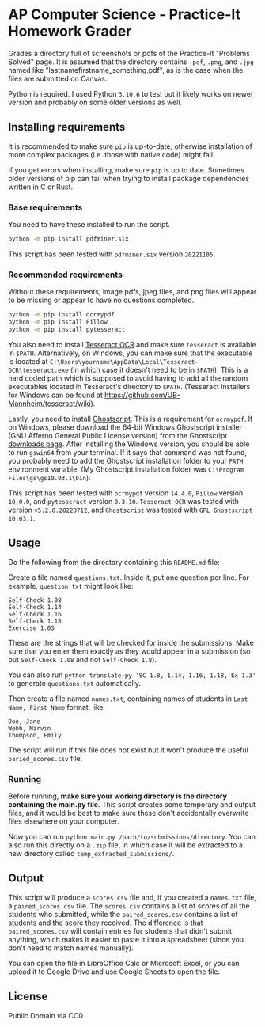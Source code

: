 # AP Computer Science - Practice-It Homework Grader

Grades a directory full of screenshots or pdfs of the Practice-It "Problems Solved" page.
It is assumed that the directory contains `.pdf`, `.png`, and `.jpg` named like "lastnamefirstname_something.pdf",
as is the case when the files are submitted on Canvas.

Python is required. I used Python `3.10.6` to test but it likely works on newer version and probably on some older
versions as well.

## Installing requirements

It is recommended to make sure `pip` is up-to-date, otherwise installation of more complex packages (i.e. those
with native code) might fail.

If you get errors when installing, make sure `pip` is up to date. Sometimes older versions of pip can fail when
trying to install package dependencies written in C or Rust.

### Base requirements

You need to have these installed to run the script.

```bash
python -m pip install pdfminer.six
```

This script has been tested with `pdfminer.six` version `20221105`.

### Recommended requirements

Without these requirements, image pdfs, jpeg files, and png files will appear to be missing or appear to have no
questions completed.

```bash
python -m pip install ocrmypdf
python -m pip install Pillow
python -m pip install pytesseract
```

You also need to install [Tesseract OCR](https://github.com/tesseract-ocr/tesseract) and make sure `tesseract` is
available in `$PATH`. Alternatively, on Windows, you can make sure that the executable is located at
`C:\Users\yourname\AppData\Local\Tesseract-OCR\tesseract.exe` (in which case it doesn't need to be in `$PATH`).
This is a hard coded path which is supposed to avoid having to add all the random executables located in Tesseract's
directory to `$PATH`.
(Tesseract installers for Windows can be found at https://github.com/UB-Mannheim/tesseract/wiki).

Lastly, you need to install [Ghostscript](https://www.ghostscript.com/). This is a requirement for `ocrmypdf`.
If on Windows, please download the 64-bit Windows Ghostscript installer (GNU Afferno General Public License version)
from the Ghostscript [downloads page](https://www.ghostscript.com/releases/gsdnld.html).
After installing the Windows version, you should be able to run `gswin64` from your terminal.
If it says that command was not found, you probably need to add the Ghostscript installation folder to your `PATH`
environment variable. (My Ghostscript installation folder was `C:\Program Files\gs\gs10.03.1\bin`).

This script has been tested with `ocrmypdf` version `14.4.0`, `Pillow` version `10.0.0`, and `pytesseract` version
`0.3.10`. `Tesseract OCR` was tested with version `v5.2.0.20220712`, and `Ghostscript` was tested with
`GPL Ghostscript 10.03.1`.

## Usage

Do the following from the directory containing this `README.md` file:

Create a file named `questions.txt`. Inside it, put one question per line. For example, `question.txt` might look like:
```
Self-Check 1.08
Self-Check 1.14
Self-Check 1.16
Self-Check 1.18
Exercise 1.03
```

These are the strings that will be checked for inside the submissions. Make sure that you enter them exactly as they
would appear in a submission (so put `Self-Check 1.08` and not `Self-Check 1.8`).

You can also run `python translate.py 'SC 1.8, 1.14, 1.16, 1.18, Ex 1.3'` to generate `questions.txt` automatically.

Then create a file named `names.txt`, containing names of students in `Last Name, First Name` format, like
```
Doe, Jane
Webb, Marvin
Thompson, Emily
```

The script will run if this file does not exist but it won't produce the useful `paried_scores.csv` file.

### Running

Before running, **make sure your working directory is the directory containing the main.py file**. This script creates some temporary and output files, and it would be best to make sure these don't accidentally overwrite files elsewhere on your computer.

Now you can run `python main.py /path/to/submissions/directory`. You can also run this directly on a `.zip` file, in
which case it will be extracted to a new directory called `temp_extracted_submissions/`.

## Output

This script will produce a `scores.csv` file and, if you created a `names.txt` file, a `paired_scores.csv` file. The
`scores.csv` contains a list of scores of all the students who submitted, while the `paired_scores.csv` contains a list
of students and the score they received.
The difference is that `paired_scores.csv` will contain entries for students that didn't submit anything, which makes
it easier to paste it into a spreadsheet (since you don't need to match names manually).

You can open the file in LibreOffice Calc or Microsoft Excel, or you can upload it to Google Drive and use Google Sheets
to open the file.

## License

Public Domain via CC0
